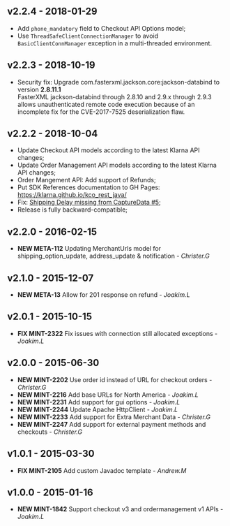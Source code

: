 ## v2.2.4 - 2018-01-29
- Add `phone_mandatory` field to Checkout API Options model;
- Use `ThreadSafeClientConnectionManager` to avoid `BasicClientConnManager` 
    exception in a multi-threaded environment.

## v2.2.3 - 2018-10-19
- Security fix: Upgrade com.fasterxml.jackson.core:jackson-databind to version **2.8.11.1**  
  FasterXML jackson-databind through 2.8.10 and 2.9.x through 2.9.3 allows unauthenticated remote code execution because of an incomplete fix for the CVE-2017-7525 deserialization flaw.

## v2.2.2 - 2018-10-04
- Update Checkout API models according to the latest Klarna API changes;
- Update Order Management API models according to the latest Klarna API changes;
- Order Mangement API: Add support of Refunds;
- Put SDK References documentation to GH Pages:
    https://klarna.github.io/kco_rest_java/
- Fix: [Shipping Delay missing from CaptureData #5](https://github.com/klarna/kco_rest_java/issues/5);
- Release is fully backward-compatible;

## v2.2.0 - 2016-02-15
- **NEW META-112** Updating MerchantUrls model for shipping_option_update, address_update & notification - *Christer.G*

## v2.1.0 - 2015-12-07
- **NEW META-13** Allow for 201 response on refund - *Joakim.L*

## v2.0.1 - 2015-10-15
- **FIX MINT-2322** Fix issues with connection still allocated exceptions - *Joakim.L*

## v2.0.0 - 2015-06-30
- **NEW MINT-2202** Use order id instead of URL for checkout orders - *Christer.G*
- **NEW MINT-2216** Add base URLs for North America - *Joakim.L*
- **NEW MINT-2231** Add support for gui options - *Joakim.L*
- **NEW MINT-2244** Update Apache HttpClient - *Joakim.L*
- **NEW MINT-2233** Add support for Extra Merchant Data - *Christer.G*
- **NEW MINT-2247** Add support for external payment methods and checkouts - *Christer.G*

## v1.0.1 - 2015-03-30
- **FIX MINT-2105** Add custom Javadoc template - *Andrew.M*

## v1.0.0 - 2015-01-16
- **NEW MINT-1842** Support checkout v3 and ordermanagement v1 APIs - *Joakim.L*
